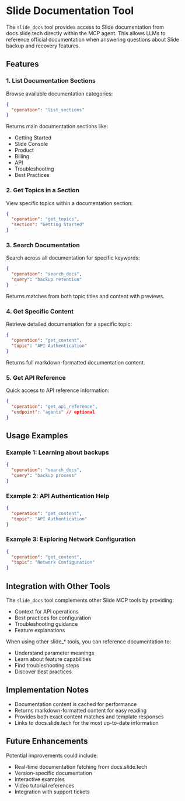 # Slide Documentation Tool

The `slide_docs` tool provides access to Slide documentation from docs.slide.tech directly within the MCP agent. This allows LLMs to reference official documentation when answering questions about Slide backup and recovery features.

## Features

### 1. List Documentation Sections
Browse available documentation categories:
```json
{
  "operation": "list_sections"
}
```

Returns main documentation sections like:
- Getting Started
- Slide Console
- Product
- Billing
- API
- Troubleshooting
- Best Practices

### 2. Get Topics in a Section
View specific topics within a documentation section:
```json
{
  "operation": "get_topics",
  "section": "Getting Started"
}
```

### 3. Search Documentation
Search across all documentation for specific keywords:
```json
{
  "operation": "search_docs",
  "query": "backup retention"
}
```

Returns matches from both topic titles and content with previews.

### 4. Get Specific Content
Retrieve detailed documentation for a specific topic:
```json
{
  "operation": "get_content",
  "topic": "API Authentication"
}
```

Returns full markdown-formatted documentation content.

### 5. Get API Reference
Quick access to API reference information:
```json
{
  "operation": "get_api_reference",
  "endpoint": "agents" // optional
}
```

## Usage Examples

### Example 1: Learning about backups
```json
{
  "operation": "search_docs",
  "query": "backup process"
}
```

### Example 2: API Authentication Help
```json
{
  "operation": "get_content",
  "topic": "API Authentication"
}
```

### Example 3: Exploring Network Configuration
```json
{
  "operation": "get_content",
  "topic": "Network Configuration"
}
```

## Integration with Other Tools

The `slide_docs` tool complements other Slide MCP tools by providing:
- Context for API operations
- Best practices for configuration
- Troubleshooting guidance
- Feature explanations

When using other slide_* tools, you can reference documentation to:
- Understand parameter meanings
- Learn about feature capabilities
- Find troubleshooting steps
- Discover best practices

## Implementation Notes

- Documentation content is cached for performance
- Returns markdown-formatted content for easy reading
- Provides both exact content matches and template responses
- Links to docs.slide.tech for the most up-to-date information

## Future Enhancements

Potential improvements could include:
- Real-time documentation fetching from docs.slide.tech
- Version-specific documentation
- Interactive examples
- Video tutorial references
- Integration with support tickets 
